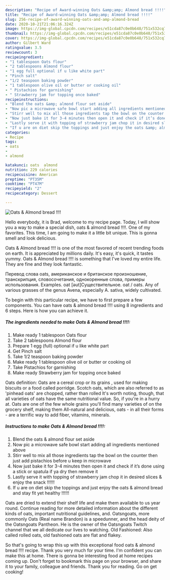 ```yaml
---
description: "Recipe of Award-winning Oats &amp;amp; Almond bread !!!!"
title: "Recipe of Award-winning Oats &amp;amp; Almond bread !!!!"
slug: 256-recipe-of-award-winning-oats-and-amp-almond-bread
date: 2020-10-21T21:06:16.324Z
image: https://img-global.cpcdn.com/recipes/e51cda87c0e0b648/751x532cq70/oats-almond-bread-recipe-main-photo.jpg
thumbnail: https://img-global.cpcdn.com/recipes/e51cda87c0e0b648/751x532cq70/oats-almond-bread-recipe-main-photo.jpg
cover: https://img-global.cpcdn.com/recipes/e51cda87c0e0b648/751x532cq70/oats-almond-bread-recipe-main-photo.jpg
author: Gilbert Ward
ratingvalue: 3.5
reviewcount: 3
recipeingredient:
- "1 tablespoon Oats flour"
- "2 tablespoons Almond flour"
- "1 egg full optional if u like white part"
- "Pinch salt"
- "1/2 teaspoon baking powder"
- "1 tablespoon olive oil or butter or cooking oil"
- " Pistachios for garnishing"
- " Strawberry jam for topping once baked"
recipeinstructions:
- "Blend the oats &amp; almond flour set aside"
- "Now pic a microwave safe bowl start adding all ingredients mentioned above"
- "Stirr well to mix all those ingredients tap the bowl on the counter then just add pistachios before u keep in microwave"
- "Now just bake it for 3-4 minutes then open it and check if it’s done using a stick or spatula if ya dry then remove it"
- "Lastly serve it with topping of strawberry jam chop it in desired slices &amp; enjoy the snack !!!!!!"
- "If u are on diet skip the toppings and just enjoy the oats &amp; almond bread and stay fit yet healthy !!!!!!"
categories:
- Recipe
tags:
- oats
- 
- almond

katakunci: oats  almond 
nutrition: 229 calories
recipecuisine: American
preptime: "PT35M"
cooktime: "PT47M"
recipeyield: "2"
recipecategory: Dessert

---
```



![Oats &amp; Almond bread !!!!](https://img-global.cpcdn.com/recipes/e51cda87c0e0b648/751x532cq70/oats-almond-bread-recipe-main-photo.jpg)

Hello everybody, it is Brad, welcome to my recipe page. Today, I will show you a way to make a special dish, oats &amp; almond bread !!!!. One of my favorites. This time, I am going to make it a little bit unique. This is gonna smell and look delicious.

Oats &amp; Almond bread !!!! is one of the most favored of recent trending foods on earth. It is appreciated by millions daily. It's easy, it's quick, it tastes yummy. Oats &amp; Almond bread !!!! is something that I've loved my entire life. They are fine and they look fantastic.

Перевод слова oats, американское и британское произношение, транскрипция, словосочетания, однокоренные слова, примеры использования. Examples. oat [əut]Существительное. oat / oats. Any of various grasses of the genus Avena, especially A. sativa, widely cultivated.


To begin with this particular recipe, we have to first prepare a few components. You can have oats &amp; almond bread !!!! using 8 ingredients and 6 steps. Here is how you can achieve it.

<!--inarticleads1-->

##### The ingredients needed to make Oats &amp; Almond bread !!!!:

1. Make ready 1 tablespoon Oats flour
1. Take 2 tablespoons Almond flour
1. Prepare 1 egg (full) optional if u like white part
1. Get Pinch salt
1. Take 1/2 teaspoon baking powder
1. Make ready 1 tablespoon olive oil or butter or cooking oil
1. Take  Pistachios for garnishing
1. Make ready  Strawberry jam for topping once baked


Oats definition: Oats are a cereal crop or its grains , used for making biscuits or a food called porridge. Scotch oats, which are also referred to as &#39;pinhead oats&#39; are chopped, rather than rolled It&#39;s worth noting, though, that all varieties of oats have the same nutritional value. So, if you&#39;re in a hurry at. Oats are one of the few whole grains you&#39;ll find many varieties of on the grocery shelf, making them All-natural and delicious, oats - in all their forms - are a terrific way to add fiber, vitamins, minerals. 

<!--inarticleads2-->

##### Instructions to make Oats &amp; Almond bread !!!!:

1. Blend the oats &amp; almond flour set aside
1. Now pic a microwave safe bowl start adding all ingredients mentioned above
1. Stirr well to mix all those ingredients tap the bowl on the counter then just add pistachios before u keep in microwave
1. Now just bake it for 3-4 minutes then open it and check if it’s done using a stick or spatula if ya dry then remove it
1. Lastly serve it with topping of strawberry jam chop it in desired slices &amp; enjoy the snack !!!!!!
1. If u are on diet skip the toppings and just enjoy the oats &amp; almond bread and stay fit yet healthy !!!!!!


Oats are dried to extend their shelf life and make them available to us year round. Continue reading for more detailed information about the different kinds of oats, important nutritional guidelines, and. Oatsngoats, more commonly Oats (Real name Brandon) is a speedunner, and the head deity of the Oatsngoats Pantheon. He is the owner of the Oatsngoats Twitch channel that we all dedicate our lives to watching. Old Fashioned: Also called rolled oats, old fashioned oats are flat and flakey. 

So that's going to wrap this up with this exceptional food oats &amp; almond bread !!!! recipe. Thank you very much for your time. I'm confident you can make this at home. There is gonna be interesting food at home recipes coming up. Don't forget to bookmark this page on your browser, and share it to your family, colleague and friends. Thank you for reading. Go on get cooking!
